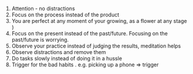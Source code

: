 1) Attention - no distractions
2) Focus on the process instead of the product
3) You are perfect at any moment of your growing, as a flower at any stage )
4) Focus on the present instead of the past/future. Focusing on the past/future is worrying.
5) Observe your practice instead of judging the results, meditation helps
6) Observe distractions and remove them
7) Do tasks slowly instead of doing it in a hussle
8) Trigger for the bad habits . e.g. picking up a phone => trigger


